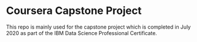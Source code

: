 # Coursera Capstone Project
This repo is mainly used for the capstone project which is completed in July 2020 as part of the IBM Data Science Professional Certificate.

